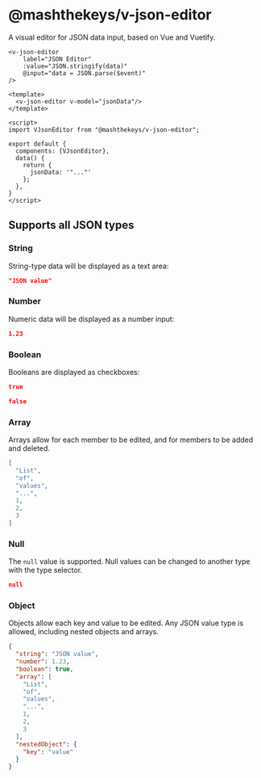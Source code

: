 #   @mashthekeys/v-json-editor

A visual editor for JSON data input, based on Vue and Vuetify.

```vue
<v-json-editor
    label="JSON Editor"
    :value="JSON.stringify(data)"
    @input="data = JSON.parse($event)"
/>
```

```vue
<template>
  <v-json-editor v-model="jsonData"/>
</template>

<script>
import VJsonEditor from "@mashthekeys/v-json-editor";

export default {
  components: {VJsonEditor},
  data() {
    return {
      jsonData: '"..."'
    };
  },
}
</script>
```

##  Supports all JSON types

### String
String-type data will be displayed as a text area:
```json
"JSON value"
```

### Number
Numeric data will be displayed as a number input:
```json
1.23
```

### Boolean
Booleans are displayed as checkboxes:
```json
true
```
```json
false
```

### Array
Arrays allow for each member to be edited, and for members to be added and 
deleted.
```json
[
  "List",
  "of", 
  "values", 
  "...", 
  1,
  2,
  3
]
```

### Null
The `null` value is supported.  Null values can be changed to another type with
the type selector.
```json
null
```

### Object
Objects allow each key and value to be edited.  Any JSON value type is allowed,
including nested objects and arrays.

```json
{
  "string": "JSON value",
  "number": 1.23,
  "boolean": true,
  "array": [
    "List",
    "of",
    "values",
    "...",
    1,
    2,
    3
  ],
  "nestedObject": {
    "key": "value"
  }
}
```

